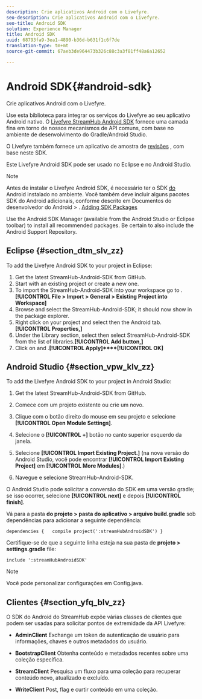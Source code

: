 ```yaml
---
description: Crie aplicativos Android com o Livefyre.
seo-description: Crie aplicativos Android com o Livefyre.
seo-title: Android SDK
solution: Experience Manager
title: Android SDK
uuid: 68793fa9-3ea1-4890-b36d-b631f1c6f7de
translation-type: tm+mt
source-git-commit: 67aeb3de964473b326c88c3a3f81ff48a6a12652

---
```



# Android SDK{#android-sdk}

Crie aplicativos Android com o Livefyre.

Use esta biblioteca para integrar os serviços do Livefyre ao seu aplicativo Android nativo. O [Livefyre StreamHub Android SDK](https://github.com/Livefyre/StreamHub-Android-SDK) fornece uma camada fina em torno de nossos mecanismos de API comuns, com base no ambiente de desenvolvimento do Gradle/Android Studio.

O Livefyre também fornece um aplicativo de amostra de [revisões](https://github.com/Livefyre/StreamHub-iOS-Reviews-App) , com base neste SDK.

Este Livefyre Android SDK pode ser usado no Eclipse e no Android Studio.

>[!NOTE]
>
>Antes de instalar o Livefyre Android SDK, é necessário ter o SDK [do](https://developer.android.com/sdk/index.html) Android instalado no ambiente. Você também deve incluir alguns pacotes SDK do Android adicionais, conforme descrito em Documentos do desenvolvedor do Android &gt; .
>[Adding SDK Packages](https://developer.android.com/sdk/installing/adding-packages.html)

Use the Android SDK Manager (available from the Android Studio or Eclipse toolbar) to install all recommended packages. Be certain to also include the Android Support Repository.

## Eclipse {#section_dtm_slv_zz}

To add the Livefyre Android SDK to your project in Eclipse:

1. Get the latest StreamHub-Android-SDK from GitHub.[](https://github.com/Livefyre/StreamHub-Android-SDK)
1. Start with an existing project or create a new one.
1. To import the StreamHub-Android-SDK into your workspace go to .**[!UICONTROL File > Import > General > Existing Project into Workspace]**
1. Browse and select the StreamHub-Android-SDK; it should now show in the package explorer.
1. Right click on your project and select  then the Android tab.**[!UICONTROL Properties,]**
1. Under the Library section, select  then select StreamHub-Android-SDK from the list of libraries.**[!UICONTROL Add button,]**
1. Click on  and .**[!UICONTROL Apply]****[!UICONTROL OK]**

## Android Studio {#section_vpw_klv_zz}

To add the Livefyre Android SDK to your project in Android Studio:

1. Get the latest StreamHub-Android-SDK from GitHub.[](https://github.com/Livefyre/StreamHub-Android-SDK)
1. Comece com um projeto existente ou crie um novo.
1. Clique com o botão direito do mouse em seu projeto e selecione **[!UICONTROL Open Module Settings]**.
1. Selecione o **[!UICONTROL +]** botão no canto superior esquerdo da janela.
1. Selecione **[!UICONTROL Import Existing Project.]** (na nova versão do Android Studio, você pode encontrar **[!UICONTROL Import Existing Project]** em **[!UICONTROL More Modules]**.)

1. Navegue e selecione StreamHub-Android-SDK.

O Android Studio pode solicitar a conversão do SDK em uma versão gradle; se isso ocorrer, selecione **[!UICONTROL next]** e depois **[!UICONTROL finish]**.

Vá para a pasta **do projeto &gt; pasta do aplicativo &gt; arquivo build.gradle** sob dependências para adicionar a seguinte dependência:

```
dependencies {   compile project(':streamHubAndroidSDK') } 
```

Certifique-se de que a seguinte linha esteja na sua pasta de **projeto &gt; settings.gradle** file:

```
include ':streamHubAndroidSDK' 
```

>[!NOTE]
>
>Você pode personalizar configurações em Config.java.

## Clientes {#section_yfq_blv_zz}

O SDK do Android do StreamHub expõe várias classes de clientes que podem ser usadas para solicitar pontos de extremidade da API Livefyre:

* **AdminClient** Exchange um token de autenticação de usuário para informações, chaves e outros metadados do usuário.

* **BootstrapClient** Obtenha conteúdo e metadados recentes sobre uma coleção específica.

* **StreamClient** Pesquisa um fluxo para uma coleção para recuperar conteúdo novo, atualizado e excluído.

* **WriteClient** Post, flag e curtir conteúdo em uma coleção.

